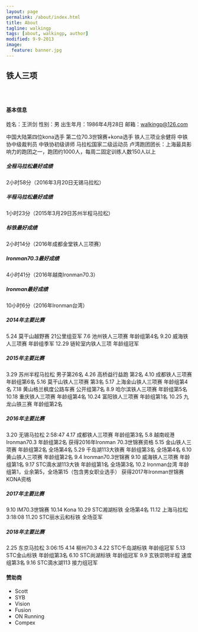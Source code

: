 ```yaml
---
layout: page
permalink: /about/index.html
title: About
tagline: walkingp
tags: [about, walkingp, author]
modified: 9-9-2013
image:
  feature: banner.jpg
---
```

<h2>铁人三项</h2>

<p><img src="/images/bib.jpg" alt="" /></p>
<br />

#### 基本信息
姓名：王洪剑
性别：男
出生年月：1986年4月28日
邮箱：walkingp@126.com

中国大陆第四位kona选手 第二位70.3世锦赛+kona选手
铁人三项业余健将
中铁协中级裁判员
中铁协初级讲师
马拉松国家二级运动员
卢湾跑团团长：上海最具影响力的跑团之一，跑团约1000人，每周二固定训练人数150人以上


##### 全程马拉松最好成绩
2小时58分（2016年3月20日无锡马拉松）
##### 半程马拉松最好成绩
1小时23分（2015年3月29日苏州半程马拉松）
##### 标铁最好成绩
2小时14分（2016年成都金堂铁人三项赛）
##### Ironman70.3最好成绩
4小时41分（2016年越南Ironman70.3）
##### Ironman最好成绩
10小时6分（2016年Ironman台湾）

##### 2014年主要比赛
5.24    莫干山越野赛    21公里组亚军
7.6    池州铁人三项赛    年龄组第4名
9.20    威海铁人三项赛    年龄组季军
12.29    链轮室内铁人三项    年龄组冠军

##### 2015年主要比赛
3.29    苏州半程马拉松    男子第26名
4.26    高桥益行益跑    第2名
4.10    成都铁人三项赛    年龄组第6名
5.16    莫干山铁人三项赛    第3名
5.17    上海金山铁人三项赛    年龄组第4名
7.18    黄山格兰枫度公路车赛    公开组第7名
8.9    哈尔滨铁人三项赛    年龄组第5名
10.18    重庆铁人三项赛    年龄组第4名
10.24    富阳铁人三项赛    年龄组第1名
10.25    九龙山铁三赛    年龄组第2名

##### 2016年主要比赛
3.20	   无锡马拉松	2:58:47
4.17    成都铁人三项赛    年龄组第3名
5.8      越南岘港Ironman70.3    年龄组第2名 获得2016年Ironman 70.3世锦赛资格
5.15    金山铁人三项赛    年龄组第2名 全场第4名
5.29    千岛湖113大铁赛    年龄组第3名 全场第4名
6.10    黄山铁人三项赛    年龄组第2名
9.4      Ironman70.3世锦赛
9.10    威海铁人三项赛    年龄组第1名
9.17    STC滴水湖113大铁    年龄组第1名 全场第3名
10.2    Ironman台湾    年龄组第1，业余第5，全场第15（包含男女职业选手） 获得2017年Ironman世锦赛KONA资格

##### 2017年主要比赛
9.10 	IM70.3世锦赛
10.14 	Kona
10.29	STC湘湖标铁	全场第4名
11.12 	上海马拉松 3:18:08
11.20	STC丽水云和标铁 全场亚军

##### 2018年主要比赛
2.25		东京马拉松	3:06:15
4.14 	  柳州70.3
4.22		STC千岛湖标铁	年龄组冠军
5.13		STC金山标铁	年龄组第3名
6.10		STC尚湖标铁   年龄组冠军
9.9     玄铁崇明半程    速度组第3名
9.16    STC滴水湖113   接力组冠军

#### 赞助商
+ Scott
+ SYB
+ Vision
+ Fusion 
+ ON Running
+ Compex
